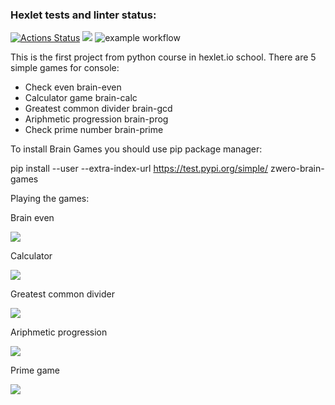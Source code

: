 ### Hexlet tests and linter status:
[![Actions Status](https://github.com/VladislavTolstikov/python-project-lvl1/workflows/hexlet-check/badge.svg)](https://github.com/VladislavTolstikov/python-project-lvl1/actions)
<a href="https://codeclimate.com/github/codeclimate/codeclimate/maintainability"><img src="https://api.codeclimate.com/v1/badges/a99a88d28ad37a79dbf6/maintainability" /></a>
![example workflow](https://github.com/VladislavTolstikov/python-project-lvl1/actions/workflows/my-lint.yml/badge.svg)

This is the first project from python course in hexlet.io school.
There are 5 simple games for console:
 - Check even brain-even
 - Calculator game brain-calc
 - Greatest common divider brain-gcd
 - Ariphmetic progression brain-prog
 - Check prime number brain-prime
 
 

 To install Brain Games you should use pip package manager:
 
 pip install --user --extra-index-url https://test.pypi.org/simple/ zwero-brain-games
 
 Playing the games:
 
 Brain even
 
<a href="https://asciinema.org/a/eM3gSGxGiS1nW5jmEKSgwes0U" target="_blank"><img src="https://asciinema.org/a/eM3gSGxGiS1nW5jmEKSgwes0U.svg" /></a>

Calculator

<a href="https://asciinema.org/a/Bt7YEvZvc20VOncIT2roLTmoH" target="_blank"><img src="https://asciinema.org/a/Bt7YEvZvc20VOncIT2roLTmoH.svg" /></a>

Greatest common divider

 <a href="https://asciinema.org/a/lJoAA5OqAffoiY7OgMzLRT3xA" target="_blank"><img src="https://asciinema.org/a/lJoAA5OqAffoiY7OgMzLRT3xA.svg" /></a>
 
 Ariphmetic progression
 
<a href="https://asciinema.org/a/S77SwyVqnBeDFDxzTLOlG65Cs" target="_blank"><img src="https://asciinema.org/a/S77SwyVqnBeDFDxzTLOlG65Cs.svg" /></a>

Prime game

<a href="https://asciinema.org/a/tEnxjMnSnKWKCBiEGvhrlDVWx" target="_blank"><img src="https://asciinema.org/a/tEnxjMnSnKWKCBiEGvhrlDVWx.svg" /></a>
